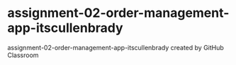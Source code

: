 # assignment-02-order-management-app-itscullenbrady
assignment-02-order-management-app-itscullenbrady created by GitHub Classroom

